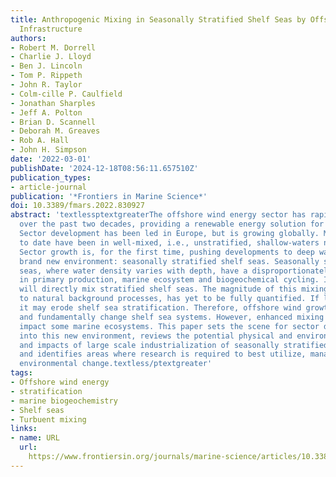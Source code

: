 ```yaml
---
title: Anthropogenic Mixing in Seasonally Stratified Shelf Seas by Offshore Wind Farm
  Infrastructure
authors:
- Robert M. Dorrell
- Charlie J. Lloyd
- Ben J. Lincoln
- Tom P. Rippeth
- John R. Taylor
- Colm-cille P. Caulfield
- Jonathan Sharples
- Jeff A. Polton
- Brian D. Scannell
- Deborah M. Greaves
- Rob A. Hall
- John H. Simpson
date: '2022-03-01'
publishDate: '2024-12-18T08:56:11.657510Z'
publication_types:
- article-journal
publication: '*Frontiers in Marine Science*'
doi: 10.3389/fmars.2022.830927
abstract: 'textlessptextgreaterThe offshore wind energy sector has rapidly expanded
  over the past two decades, providing a renewable energy solution for coastal nations.
  Sector development has been led in Europe, but is growing globally. Most developments
  to date have been in well-mixed, i.e., unstratified, shallow-waters near to shore.
  Sector growth is, for the first time, pushing developments to deep water, into a
  brand new environment: seasonally stratified shelf seas. Seasonally stratified shelf
  seas, where water density varies with depth, have a disproportionately key role
  in primary production, marine ecosystem and biogeochemical cycling. Infrastructure
  will directly mix stratified shelf seas. The magnitude of this mixing, additional
  to natural background processes, has yet to be fully quantified. If large enough
  it may erode shelf sea stratification. Therefore, offshore wind growth may destabilize
  and fundamentally change shelf sea systems. However, enhanced mixing may also positively
  impact some marine ecosystems. This paper sets the scene for sector development
  into this new environment, reviews the potential physical and environmental benefits
  and impacts of large scale industrialization of seasonally stratified shelf seas
  and identifies areas where research is required to best utilize, manage, and mitigate
  environmental change.textless/ptextgreater'
tags:
- Offshore wind energy
- stratification
- marine biogeochemistry
- Shelf seas
- Turbuent mixing
links:
- name: URL
  url: 
    https://www.frontiersin.org/journals/marine-science/articles/10.3389/fmars.2022.830927/full
---
```


